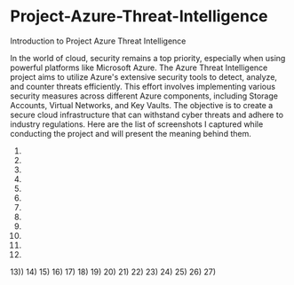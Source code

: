 # Project-Azure-Threat-Intelligence


Introduction to Project Azure Threat Intelligence


In the world of cloud, security remains a top priority, especially when using powerful platforms like Microsoft Azure. The Azure Threat Intelligence project aims to utilize Azure's extensive security tools to detect, analyze, and counter threats efficiently. This effort involves implementing various security measures across different Azure components, including Storage Accounts, Virtual Networks, and Key Vaults. The objective is to create a secure cloud infrastructure that can withstand cyber threats and adhere to industry regulations. Here are the list of screenshots I captured while conducting the project and will present the meaning behind them. 

1)
2)
3)
4)
5)
6)
7)
8)
9)
10)
11)
12)
13))
14)
15)
16)
17)
18)
19)
20)
21)
22)
23)
24)
25)
26)
27)









